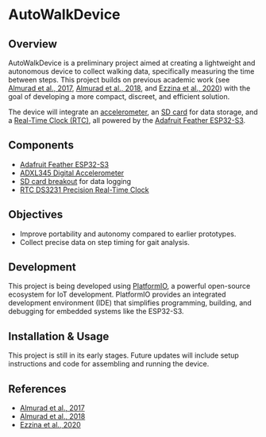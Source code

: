 # AutoWalkDevice

## Overview

AutoWalkDevice is a preliminary project aimed at creating a lightweight and autonomous device to collect walking data, specifically measuring the time between steps. This project builds on previous academic work (see 
[Almurad et al., 2017](https://www.sciencedirect.com/science/article/abs/pii/S0167945717301288), [Almurad et al., 2018](https://www.frontiersin.org/journals/physiology/articles/10.3389/fphys.2018.01766/full), and [Ezzina et al., 2020](https://journals.humankinetics.com/view/journals/mcj/25/3/article-p475.xml))  with the goal of developing a more compact, discreet, and efficient solution.

The device will integrate an [accelerometer](https://www.adafruit.com/product/4692), an [SD card](https://www.adafruit.com/product/2922) for data storage, and a [Real-Time Clock (RTC)](https://www.adafruit.com/product/2922), all powered by the [Adafruit Feather ESP32-S3](https://www.adafruit.com/product/5691).

## Components

- [Adafruit Feather ESP32-S3](https://www.adafruit.com/product/5691)
- [ADXL345 Digital Accelerometer](https://www.adafruit.com/product/4692)
- [SD card breakout](https://www.adafruit.com/product/2922) for data logging
- [RTC DS3231 Precision Real-Time Clock](https://www.adafruit.com/product/2922)

## Objectives

- Improve portability and autonomy compared to earlier prototypes.
- Collect precise data on step timing for gait analysis.

## Development

This project is being developed using [PlatformIO](https://platformio.org/), a powerful open-source ecosystem for IoT development. PlatformIO provides an integrated development environment (IDE) that simplifies programming, building, and debugging for embedded systems like the ESP32-S3.

## Installation & Usage

This project is still in its early stages. Future updates will include setup instructions and code for assembling and running the device.

## References

- [Almurad et al., 2017](https://www.sciencedirect.com/science/article/abs/pii/S0167945717301288)
- [Almurad et al., 2018](https://www.frontiersin.org/journals/physiology/articles/10.3389/fphys.2018.01766/full)
- [Ezzina et al., 2020](https://journals.humankinetics.com/view/journals/mcj/25/3/article-p475.xml)
